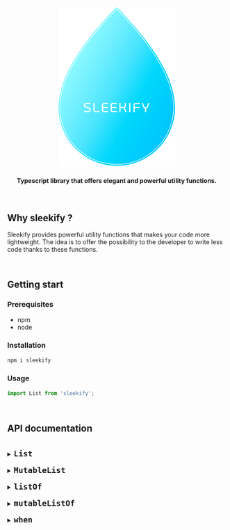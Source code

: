 <h3 align=center>
    <img src="logo_sleekify.png" alt="Sublime's custom image"/>
</h3>
<h4 align=center>
    <div>Typescript library that offers elegant and powerful utility functions.</div>
</h4>


<br/>

## Why sleekify ?

Sleekify provides powerful utility functions that makes your code more lightweight. The idea is to offer the possibility to the developer to write less code thanks to these functions.


<br/>

## Getting start

### Prerequisites

- npm
- node

### Installation

```sh
npm i sleekify
```

### Usage

```ts
import List from 'sleekify';
```

<br/>

## API documentation

<br/>
<details>
<summary><code><font size="4"><b>List</b></font></code></summary>
<br/>

`List` is an array wrapper that offers many operations. It is an immutable iterable.

⇨ <code>all</code>
> Check if every element matches the predicate, if that's the case then returns `true`, else `false`

**example :**

```ts
const values = new List(1, 2, 3, 4, 5);
values.all(value => !isNaN(value)); // returns true
values.all(value => isNaN(value)); // returns false
```

⇨ <code>any</code>
> Check if there's at least one element matching the predicate, if that's the case then returns `true`, else `false`

**example :**

```ts
const values = new List(1, 2, 3, 4, 5);
values.any(value => value === 3); // returns true
values.any(value => value === 0); // returns false
```

⇨ <code>contains</code>
> Check if there's at least one element matching the given entry, if that's the case then returns `true`, else `false`

**example :**

```ts
const bob: Person = {name: 'Bob', age: 18};
const jo: Person = {name: 'Jo', age: 22};

const values = new List(bob, jo);
values.contains({name: 'Jo', age: 22}); // returns true
values.contains({name: 'Jo', age: 23}); // returns false
```

⇨ <code>containsAll</code>
> Check if the given entries are presents in the list, if that's the case then returns `true`, else `false`

**example :**

```ts
const bob: Person = {name: 'Bob', age: 18};
const jo: Person = {name: 'Jo', age: 22};

const values = new List(bob, jo);
values.containsAll([{name: 'Bob', age: 18}, {name: 'Jo', age: 22}]); // returns true
values.containsAll({name: 'Bob', age: 18}, {name: 'Jo', age: 23}); // returns false
```

⇨ <code>count</code>

⇨ <code>distinct</code>

⇨ <code>drop</code>

⇨ <code>dropLast</code>

⇨ <code>filter</code>

⇨ <code>find</code>

⇨ <code>first</code>

⇨ <code>firstOrNull</code>

⇨ <code>flatmap</code>

⇨ <code>flatten</code>

⇨ <code>forEach</code>

⇨ <code>get</code>

⇨ <code>groupBy</code>

⇨ <code>isEmpty</code>

⇨ <code>join</code>

⇨ <code>last</code>

⇨ <code>lastOrNull</code>

⇨ <code>map</code>

⇨ <code>max</code>

⇨ <code>min</code>

⇨ <code>none</code>

⇨ <code>onEach</code>

⇨ <code>reduce</code>

⇨ <code>reverse</code>

⇨ <code>size</code>

⇨ <code>some</code>

⇨ <code>sort</code>

⇨ <code>sum</code>

⇨ <code>take</code>

⇨ <code>takeLast</code>

⇨ <code>toArray</code>


</details>


<br/>
<details>
<summary><code><font size="4"><b>MutableList</b></font></code></summary>
<br/>

`MutableList` is an array wrapper that offers many operations. It is a mutable iterable.

</details>


<br/>
<details>
<summary><code><font size="4"><b>listOf</b></font></code></summary>
<br/>
<p><code>listOf</code> is a utility fonction to instantiate a <code>List</code>.</p>

<b>examples</b>

```ts
const values = listOf(1, 2, 3, 4, 5);
```

</details>


<br/>
<details>
<summary><code><font size="4"><b>mutableListOf</b></font></code></summary>
<br/>
<p><code>mutableListOf</code> is a utility fonction to instantiate a <code>MutableList</code>.</p>

<b>examples</b>

```ts
const values = mutableListOf(1, 2, 3, 4, 5);
```

</details>


<br/>
<details>
<summary><code><font size="4"><b>when</b></font></code></summary>
<br/>
<p>
<code>when</code> is similar to the <code>switch</code> statement, it defines a conditional expression with multiples branches. Every branch condition is checked sequentially until a matching is met.

It can also be used without argument. In this case it is similar to the <code>if/else</code> statement.

<code>when</code> is a function, which means it's an expression unlike <code>switch</code> or <code>if/else</code>, which means that `when` returns a value that you can directly attribuate to a variable for example.
</p>

<details><summary><b>examples</b></summary>
<table>
<th><code>with argument</code></th>
<th><code>without argument</code></th>
<tr>
<td>

```ts
const colorName = getRandomColor();

const color = when(colorName, [
    'orange', () => new Orange(),
    ['red', 'redish'], () => new Red(),
    'green', () => new Green(),
    () => undefined // default value
]);
```

</td>
<td>

```ts
const darkColorName = getRandomColor();
const lightColorName = getRandomColor();

const color = when([
    darkColorName === 'black', () => new Black(),
    lightColorName === 'white', () => new White(),
    lightColorName === 'yellow', () => new Yellow(),
    () => undefined // default value
]);
```

</td>
</tr>
</table>
</details>

`when` function is more lightweight in term of code than the other conditional options.
<details><summary><b>comparison with conditionals statements</b></summary>
<table>
<th><code>when</code></th>
<th><code>if/else</code> with brackets</th>
<th><code>if/else</code> without brackets</th>
<th><code>switch</code></th>
<tr>
<td>

```ts
const colorName = getRandomColor();

const color = when(colorName, [
    'orange', () => new Orange(),
    ['red', 'redish'], () => new Red(),
    'green', () => new Green(),
    () => undefined
]);










```

</td>
<td>

```ts
const colorName = getRandomColor();

let color = undefined;
if (colorName === 'orange') {
    color = new Orange();
} else if (colorName === 'red' || colorName === 'redish') {
    color = new Red();
} else if (colorName === 'green') {
    color = new Green();
}








```

</td>
<td>

```ts
const colorName = getRandomColor();

let color;
if (colorName === 'orange') color = new Orange();
else if (colorName === 'red' || colorName === 'redish') color = new Red();
else if (colorName === 'green') color = new Green();
else color = undefined;











```

</td>
<td>

```ts
const colorName = getRandomColor();

let color;
switch (color) {
    case 'orange':
        color = new Orange();
        break;
    case 'red':
    case 'redish':
        color = new Red();
        break;
    case 'green':
        color = new Green();
        break;
    default:
        color = undefined;
        break;
}
```

</td>
</tr>
</table>
</details>
</details>
